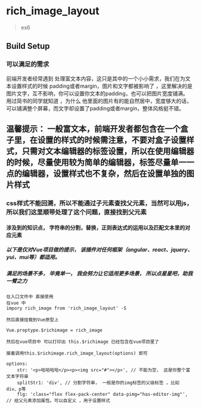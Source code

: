 # rich_image_layout

> es6

## Build Setup

### 可以满足的需求

前端开发者经常遇到 处理富文本内容，这只是其中的一个小小需求，我们在为文本设置样式的时候 padding或者margin，图片和文字都被影响了 ，这里解决的是 图片文字，互不影响，你可以设置你文本的padding，也可以把图片宽度铺满。
用过简书的同学就知道 ，为什么 他里面的图片有的能自然居中，宽度够大的话，可以铺满整个屏幕，而文字却设置了padding或者margin，整体风格挺不错。

## 温馨提示： 一般富文本，前端开发者都包含在一个盒子里，在设置的样式的时候需注意，不要对盒子设置样式，只需对文本编辑器的标签设置，所以在使用编辑器的时候，尽量使用较为简单的编辑器，标签尽量单一一点的编辑器，设置样式也不复杂，然后在设置单独的图片样式

### css样式不能回溯，所以不能通过子元素查找父元素，当然可以用js，所以我们这里顺带处理了这个问题，直接找到父元素

#### 涉及到的知识点， 字符串的分割，替换，正则表达式的运用以及匹配文本里的对应元素

##### 以下是仅对Vue项目做的提示， 该插件对任何框架（angular、react、jquery、yui、mui等）都适用。

##### 满足的场景不多， 毕竟单一， 我会努力让它适用更多场景， 所以点星星吧，助我一臂之力

``` 
在入口文件中 直接使用
在vue 中
impory rich_image from 'rich_image_layout' -S

然后直接挂载到Vue原型上

Vue.proptype.$richimage = rich_image

然后在vue项目中 可以打印出 this.$richimage 已经包含在vue项目里了

接着调用this.$richimage.rich_image_layout(options) 即可

options:
    str: '<p>哈哈哈哈</p><p><img src="#"></p>', // 不能为空， 这是你整个富文本字符串
    splitStr1: 'div', // 分割字符串， 一般是你的img标签的父级标签 ，比如 div、p等
    flg: 'class="flex flex-pack-center" data-pimg="has-editor-img"', // 给父元素添加属性。可以自定义 ，用于设置样式
```

